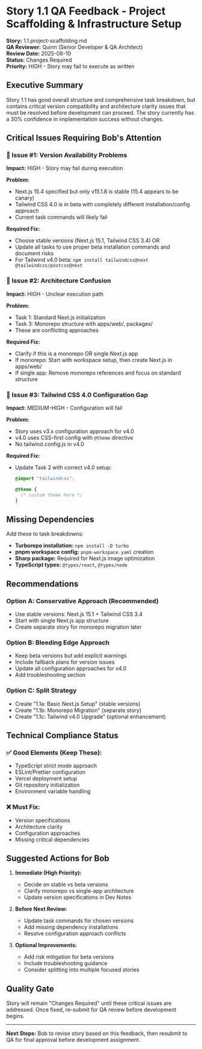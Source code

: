 # Story 1.1 QA Feedback - Project Scaffolding & Infrastructure Setup

**Story:** 1.1.project-scaffolding.md  
**QA Reviewer:** Quinn (Senior Developer & QA Architect)  
**Review Date:** 2025-08-10  
**Status:** Changes Required  
**Priority:** HIGH - Story may fail to execute as written

## Executive Summary

Story 1.1 has good overall structure and comprehensive task breakdown, but contains critical version compatibility and architecture clarity issues that must be resolved before development can proceed. The story currently has a 30% confidence in implementation success without changes.

## Critical Issues Requiring Bob's Attention

### 🚨 Issue #1: Version Availability Problems
**Impact:** HIGH - Story may fail during execution

**Problem:**
- Next.js 15.4 specified but only v15.1.8 is stable (15.4 appears to be canary)
- Tailwind CSS 4.0 is in beta with completely different installation/config approach
- Current task commands will likely fail

**Required Fix:**
- Choose stable versions (Next.js 15.1, Tailwind CSS 3.4) OR
- Update all tasks to use proper beta installation commands and document risks
- For Tailwind v4.0 beta: `npm install tailwindcss@next @tailwindcss/postcss@next`

### 🚨 Issue #2: Architecture Confusion 
**Impact:** HIGH - Unclear execution path

**Problem:**
- Task 1: Standard Next.js initialization
- Task 3: Monorepo structure with apps/web/, packages/
- These are conflicting approaches

**Required Fix:**
- Clarify if this is a monorepo OR single Next.js app
- If monorepo: Start with workspace setup, then create Next.js in apps/web/
- If single app: Remove monorepo references and focus on standard structure

### 🚨 Issue #3: Tailwind CSS 4.0 Configuration Gap
**Impact:** MEDIUM-HIGH - Configuration will fail

**Problem:**
- Story uses v3.x configuration approach for v4.0
- v4.0 uses CSS-first config with `@theme` directive
- No tailwind.config.js in v4.0

**Required Fix:**
- Update Task 2 with correct v4.0 setup:
  ```css
  @import "tailwindcss";
  
  @theme {
    /* custom theme here */
  }
  ```

## Missing Dependencies

Add these to task breakdowns:
- **Turborepo installation:** `npm install -D turbo`
- **pnpm workspace config:** `pnpm-workspace.yaml` creation
- **Sharp package:** Required for Next.js image optimization
- **TypeScript types:** `@types/react`, `@types/node`

## Recommendations

### Option A: Conservative Approach (Recommended)
- Use stable versions: Next.js 15.1 + Tailwind CSS 3.4
- Start with single Next.js app structure
- Create separate story for monorepo migration later

### Option B: Bleeding Edge Approach
- Keep beta versions but add explicit warnings
- Include fallback plans for version issues
- Update all configuration approaches for v4.0
- Add troubleshooting section

### Option C: Split Strategy
- Create "1.1a: Basic Next.js Setup" (stable versions)
- Create "1.1b: Monorepo Migration" (separate story)
- Create "1.1c: Tailwind v4.0 Upgrade" (optional enhancement)

## Technical Compliance Status

### ✅ Good Elements (Keep These):
- TypeScript strict mode approach
- ESLint/Prettier configuration
- Vercel deployment setup
- Git repository initialization
- Environment variable handling

### ❌ Must Fix:
- Version specifications
- Architecture clarity
- Configuration approaches
- Missing critical dependencies

## Suggested Actions for Bob

1. **Immediate (High Priority):**
   - Decide on stable vs beta versions
   - Clarify monorepo vs single-app architecture
   - Update version specifications in Dev Notes

2. **Before Next Review:**
   - Update task commands for chosen versions
   - Add missing dependency installations
   - Resolve configuration approach conflicts

3. **Optional Improvements:**
   - Add risk mitigation for beta versions
   - Include troubleshooting guidance
   - Consider splitting into multiple focused stories

## Quality Gate

Story will remain "Changes Required" until these critical issues are addressed. Once fixed, re-submit for QA review before development begins.

---

**Next Steps:** Bob to revise story based on this feedback, then resubmit to QA for final approval before development assignment.